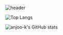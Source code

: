 ![header](https://capsule-render.vercel.app/api?type=waving&color=auto&height=300&section=header&text=anjoo-k's%20github&fontSize=90)
<!--
**anjoo-k/anjoo-k** is a ✨ _special_ ✨ repository because its `README.md` (this file) appears on your GitHub profile.

Here are some ideas to get you started:

- 🔭 I’m currently working on ...
- 🌱 I’m currently learning ...
- 👯 I’m looking to collaborate on ...
- 🤔 I’m looking for help with ...
- 💬 Ask me about ...
- 📫 How to reach me: ...
- 😄 Pronouns: ...
- ⚡ Fun fact: ...
-->

![Top Langs](https://github-readme-stats.vercel.app/api/top-langs/?username=anjoo-k&layout=compact)

![anjoo-k's GitHub stats](https://github-readme-stats.vercel.app/api?username=anjoo-k&show_icons=true&theme=radical)
